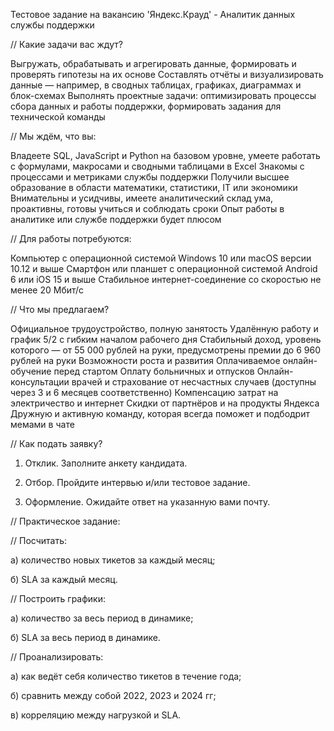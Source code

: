 Тестовое задание на вакансию 'Яндекс.Крауд' - Аналитик данных службы поддержки

// Какие задачи вас ждут?

Выгружать, обрабатывать и агрегировать данные, формировать и проверять гипотезы на их основе
Составлять отчёты и визуализировать данные — например, в сводных таблицах, графиках, диаграммах и блок-схемах
Выполнять проектные задачи: оптимизировать процессы сбора данных и работы поддержки, формировать задания для технической команды

// Мы ждём, что вы:

Владеете SQL, JavaScript и Python на базовом уровне, умеете работать с формулами, макросами и сводными таблицами в Excel
Знакомы с процессами и метриками службы поддержки
Получили высшее образование в области математики, статистики, IT или экономики
Внимательны и усидчивы, имеете аналитический склад ума, проактивны, готовы учиться и соблюдать сроки
Опыт работы в аналитике или службе поддержки будет плюсом

// Для работы потребуются:

Компьютер с операционной системой Windows 10 или macOS версии 10.12 и выше
Смартфон или планшет с операционной системой Android 6 или iOS 15 и выше
Стабильное интернет-соединение со скоростью не менее 20 Мбит/с

// Что мы предлагаем?

Официальное трудоустройство, полную занятость 
Удалённую работу и график 5/2 с гибким началом рабочего дня
Стабильный доход, уровень которого — от 55 000 рублей на руки, предусмотрены премии до 6 960 рублей на руки
Возможности роста и развития 
Оплачиваемое онлайн-обучение перед стартом 
Оплату больничных и отпусков
Онлайн-консультации врачей и страхование от несчастных случаев (доступны через 3 и 6 месяцев соответственно) 
Компенсацию затрат на электричество и интернет
Скидки от партнёров и на продукты Яндекса
Дружную и активную команду, которая всегда поможет и подбодрит мемами в чате

// Как подать заявку?

1. Отклик. Заполните анкету кандидата.

2. Отбор. Пройдите интервью и/или тестовое задание.

3. Оформление. Ожидайте ответ на указанную вами почту.

// Практическое задание:

// Посчитать:

а) количество новых тикетов за каждый месяц;

б) SLA за каждый месяц.

// Построить графики:

а) количество за весь период в динамике;

б) SLA за весь период в динамике.

// Проанализировать:

а) как ведёт себя количество тикетов в течение года;

б) сравнить между собой 2022, 2023 и 2024 гг;

в) корреляцию между нагрузкой и SLA.
